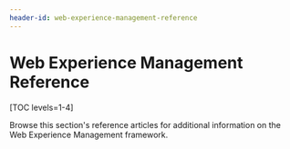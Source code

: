 ```yaml
---
header-id: web-experience-management-reference
---
```


# Web Experience Management Reference

[TOC levels=1-4]

Browse this section's reference articles for additional information on the
Web Experience Management framework.
